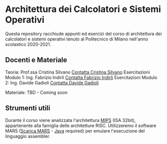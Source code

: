# Architettura dei Calcolatori e Sistemi Operativi
Questa repository racchiude appunti ed esercizi del corso di architettura dei calcolatori e sistemi operativi tenuto al Politecnico di Milano nell'anno scolastico 2020-2021.

## Docenti e Materiale
Teoria: Prof.ssa Cristina Silvano [Contatta Cristina Silvano](mailto:cristina.silvano@polimi.it)
Esercitazioni Modulo 1: Ing. Fabrizio Indirli [Contatta Fabrizio Indirli](mailto:fabrizio.indirli@polimi.it)
Esercitazioni Modulo 2: Ing. Davide Gadioli [Contatta Davide Gadioli](mailto:davide.gadioli@polimi.it)

Materiale: TBD - Coming soon

## Strumenti utili
Durante il corso viene analizzata l'architettura [MIPS](https://en.wikipedia.org/wiki/MIPS_architecture "MIPS Architecture") (ISA 32bit), appartenente alla famiglia delle architetture RISC. Utilizzeremo il software MARS ([Scarica MARS](https://courses.missouristate.edu/KenVollmar/MARS/MARS_4_5_Aug2014/Mars4_5.jar) - [Java](https://www.java.com/it/) required) per emulare l'esecuzione del linguaggio assembler.
